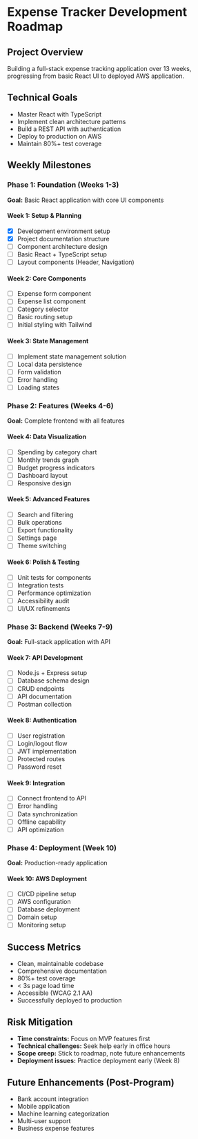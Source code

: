 # Expense Tracker Development Roadmap

## Project Overview
Building a full-stack expense tracking application over 13 weeks, progressing from basic React UI to deployed AWS application.

## Technical Goals
- Master React with TypeScript
- Implement clean architecture patterns
- Build a REST API with authentication
- Deploy to production on AWS
- Maintain 80%+ test coverage

## Weekly Milestones

### Phase 1: Foundation (Weeks 1-3)
**Goal:** Basic React application with core UI components

#### Week 1: Setup & Planning
- [x] Development environment setup
- [x] Project documentation structure
- [ ] Component architecture design
- [ ] Basic React + TypeScript setup
- [ ] Layout components (Header, Navigation)

#### Week 2: Core Components
- [ ] Expense form component
- [ ] Expense list component
- [ ] Category selector
- [ ] Basic routing setup
- [ ] Initial styling with Tailwind

#### Week 3: State Management
- [ ] Implement state management solution
- [ ] Local data persistence
- [ ] Form validation
- [ ] Error handling
- [ ] Loading states

### Phase 2: Features (Weeks 4-6)
**Goal:** Complete frontend with all features

#### Week 4: Data Visualization
- [ ] Spending by category chart
- [ ] Monthly trends graph
- [ ] Budget progress indicators
- [ ] Dashboard layout
- [ ] Responsive design

#### Week 5: Advanced Features
- [ ] Search and filtering
- [ ] Bulk operations
- [ ] Export functionality
- [ ] Settings page
- [ ] Theme switching

#### Week 6: Polish & Testing
- [ ] Unit tests for components
- [ ] Integration tests
- [ ] Performance optimization
- [ ] Accessibility audit
- [ ] UI/UX refinements

### Phase 3: Backend (Weeks 7-9)
**Goal:** Full-stack application with API

#### Week 7: API Development
- [ ] Node.js + Express setup
- [ ] Database schema design
- [ ] CRUD endpoints
- [ ] API documentation
- [ ] Postman collection

#### Week 8: Authentication
- [ ] User registration
- [ ] Login/logout flow
- [ ] JWT implementation
- [ ] Protected routes
- [ ] Password reset

#### Week 9: Integration
- [ ] Connect frontend to API
- [ ] Error handling
- [ ] Data synchronization
- [ ] Offline capability
- [ ] API optimization

### Phase 4: Deployment (Week 10)
**Goal:** Production-ready application

#### Week 10: AWS Deployment
- [ ] CI/CD pipeline setup
- [ ] AWS configuration
- [ ] Database deployment
- [ ] Domain setup
- [ ] Monitoring setup

## Success Metrics
- Clean, maintainable codebase
- Comprehensive documentation
- 80%+ test coverage
- < 3s page load time
- Accessible (WCAG 2.1 AA)
- Successfully deployed to production

## Risk Mitigation
- **Time constraints:** Focus on MVP features first
- **Technical challenges:** Seek help early in office hours
- **Scope creep:** Stick to roadmap, note future enhancements
- **Deployment issues:** Practice deployment early (Week 8)

## Future Enhancements (Post-Program)
- Bank account integration
- Mobile application
- Machine learning categorization
- Multi-user support
- Business expense features

